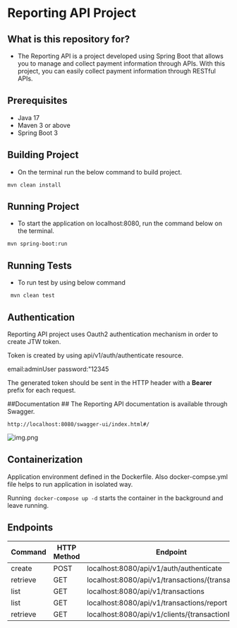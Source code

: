 # Reporting API Project #



## What is this repository for? ##

* The Reporting API is a project developed using Spring Boot that allows you to manage and collect payment information through APIs. With this project, you can easily collect payment information through RESTful APIs.
  

## Prerequisites ##
* Java 17
* Maven 3 or above
* Spring Boot 3


## Building Project ##

* On the terminal run the below command to build project.
  
``` mvn clean install ```

## Running Project ##
* To start the application on localhost:8080, run the command below on the terminal.

``` mvn spring-boot:run ```

## Running Tests ##
* To run test by using below command
``` 
 mvn clean test 
```

## Authentication ##
Reporting API project uses Oauth2 authentication mechanism in order to create JTW token.

Token is created by using api/v1/auth/authenticate resource.

email:adminUser
password:"12345



The generated token should be sent in the HTTP header with a __Bearer__ prefix for each request.

##Documentation ##
The Reporting API documentation is available through Swagger.

``` 
http://localhost:8080/swagger-ui/index.html#/
```

![img.png](img.png)

## Containerization ##

Application environment defined in the Dockerfile. Also docker-compse.yml file helps 
to run application in isolated way.

Running``` docker-compose up -d``` starts the container in the background and leave running.

## Endpoints ###

| Command |HTTP Method| Endpoint |
| --- | --- | --- |
| create | POST  | localhost:8080/api/v1/auth/authenticate
| retrieve | GET |localhost:8080/api/v1/transactions/{transactionId} |
| list | GET  | localhost:8080/api/v1/transactions
| list | GET  | localhost:8080/api/v1/transactions/report
| retrieve | GET  | localhost:8080/api/v1/clients/{transactionId}
